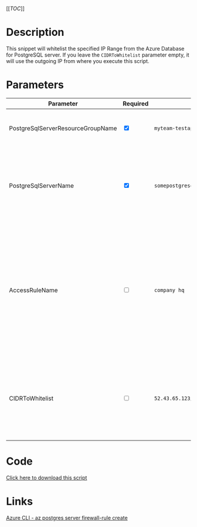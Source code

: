 [[_TOC_]]

# Description
This snippet will whitelist the specified IP Range from the Azure Database for PostgreSQL server. If you leave the `CIDRToWhitelist` parameter empty, it will use the outgoing IP from where you execute this script.

# Parameters
| Parameter | Required | Example Value | Description |
|--|--|--|--|
| PostgreSqlServerResourceGroupName | <input type="checkbox" checked> | `myteam-testapi-$(Release.EnvironmentName)` | The name of the resource group the PostgreSQL Server is in. |
| PostgreSqlServerName | <input type="checkbox" checked> | `somepostgresqlserver$(Release.EnvironmentName)` | The name for the PostgreSQL Server resource. It's recommended to use just alphanumerical characters without hyphens etc. |
| AccessRuleName | <input type="checkbox"> | `company hq` | You can override the name for this accessrule. If you leave this empty, the `CIDRToWhitelist` will be used for the naming (automatically). We recommend to leave this empty for ephemeral whitelists like Azure DevOps Hosted Agent ip's. |
| CIDRToWhitelist | <input type="checkbox"> | `52.43.65.123/32` | IP range in [CIDR](https://en.wikipedia.org/wiki/Classless_Inter-Domain_Routing) notation that should be whitelisted. If you leave this value empty, it will whitelist the machine's ip where you're running the script from. |

# Code
[Click here to download this script](../../../../src/PostgreSQL/Add-IP-Whitelist-to-PostgreSQL.ps1)

# Links

[Azure CLI - az postgres server firewall-rule create](https://docs.microsoft.com/en-us/cli/azure/postgres/server/firewall-rule?view=azure-cli-latest#az_postgres_server_firewall_rule_create)